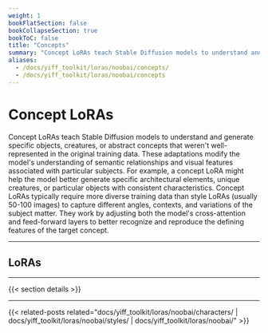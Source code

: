```yaml
---
weight: 1
bookFlatSection: false
bookCollapseSection: true
bookToC: false
title: "Concepts"
summary: "Concept LoRAs teach Stable Diffusion models to understand and generate specific objects, creatures, or abstract concepts that weren't well-represented in the original training data. These adaptations modify the model's understanding of semantic relationships and visual features associated with particular subjects. For example, a concept LoRA might help the model better generate specific architectural elements, unique creatures, or particular objects with consistent characteristics. Concept LoRAs typically require more diverse training data than style LoRAs (usually 50-100 images) to capture different angles, contexts, and variations of the subject matter. They work by adjusting both the model's cross-attention and feed-forward layers to better recognize and reproduce the defining features of the target concept."
aliases:
  - /docs/yiff_toolkit/loras/noobai/concepts/
  - /docs/yiff_toolkit/loras/noobai/concepts
---
```


<!--markdownlint-disable MD025 -->

# Concept LoRAs

Concept LoRAs teach Stable Diffusion models to understand and generate specific objects, creatures, or abstract concepts that weren't well-represented in the original training data. These adaptations modify the model's understanding of semantic relationships and visual features associated with particular subjects. For example, a concept LoRA might help the model better generate specific architectural elements, unique creatures, or particular objects with consistent characteristics. Concept LoRAs typically require more diverse training data than style LoRAs (usually 50-100 images) to capture different angles, contexts, and variations of the subject matter. They work by adjusting both the model's cross-attention and feed-forward layers to better recognize and reproduce the defining features of the target concept.

---

## LoRAs

---

{{< section details >}}

---

<!--
HUGO_SEARCH_EXCLUDE_START
-->
{{< related-posts related="docs/yiff_toolkit/loras/noobai/characters/ | docs/yiff_toolkit/loras/noobai/styles/ | docs/yiff_toolkit/loras/noobai/" >}}
<!--
HUGO_SEARCH_EXCLUDE_END
-->
